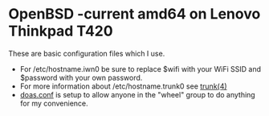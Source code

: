 # OpenBSD -current amd64 on Lenovo Thinkpad T420

These are basic configuration files which I use.

* For /etc/hostname.iwn0 be sure to replace $wifi with your WiFi SSID and $password with your own password.
* For more information about /etc/hostname.trunk0 see [trunk(4)](http://man.openbsd.org/trunk)
* [doas.conf](http://man.openbsd.org/doas.conf) is setup to allow anyone in the "wheel" group to do anything for my convenience.
